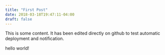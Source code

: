 ```yaml
---
title: "First Post"
date: 2018-03-18T19:47:11-04:00
draft: false
---
```


This is some content. It has been edited directly on github to test automatic deployment and notification.

hello world!
